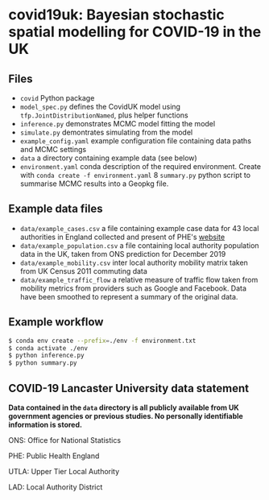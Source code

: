 # covid19uk: Bayesian stochastic spatial modelling for COVID-19 in the UK

## Files

* `covid` Python package
* `model_spec.py` defines the CovidUK model using `tfp.JointDistributionNamed`, plus helper functions
* `inference.py` demonstrates MCMC model fitting the model
* `simulate.py` demontrates simulating from the model
* `example_config.yaml` example configuration file containing data paths and MCMC settings
* `data` a directory containing example data (see below)
* `environment.yaml` conda description of the required environment.  Create with `conda create -f environment.yaml`
8 `summary.py` python script to summarise MCMC results into a Geopkg file.

## Example data files
* `data/example_cases.csv` a file containing example case data for 43 local authorities in England collected and present of PHE's [website](https://coronavirus.data.gov.uk)
* `data/example_population.csv` a file containing local authority population data in the UK, taken from ONS prediction for December 2019
* `data/example_mobility.csv` inter local authority mobility matrix taken from UK Census 2011 commuting data
* `data/example_traffic_flow` a relative measure of traffic flow taken from mobility metrics from providers such as Google and Facebook.  Data have been smoothed to represent a summary of the original data.

## Example workflow
```bash
$ conda env create --prefix=./env -f environment.txt
$ conda activate ./env
$ python inference.py
$ python summary.py
```


## COVID-19 Lancaster University data statement

__Data contained in the `data` directory is all publicly available from UK government agencies or previous studies.
No personally identifiable information is stored.__

ONS: Office for National Statistics

PHE: Public Health England

UTLA: Upper Tier Local Authority

LAD: Local Authority District


